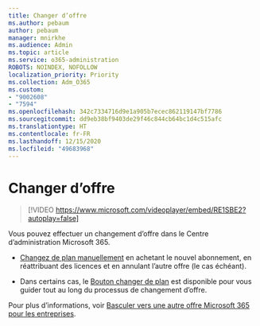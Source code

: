 ```yaml
---
title: Changer d’offre
ms.author: pebaum
author: pebaum
manager: mnirkhe
ms.audience: Admin
ms.topic: article
ms.service: o365-administration
ROBOTS: NOINDEX, NOFOLLOW
localization_priority: Priority
ms.collection: Adm_O365
ms.custom:
- "9002608"
- "7594"
ms.openlocfilehash: 342c7334716d9e1a905b7ecec862119147bf7786
ms.sourcegitcommit: dd9eb38bf9403de29f46c844cb64bc1d4c515afc
ms.translationtype: HT
ms.contentlocale: fr-FR
ms.lasthandoff: 12/15/2020
ms.locfileid: "49683968"
---
```

# <a name="switch-to-a-different-plan"></a>Changer d’offre

> [!VIDEO https://www.microsoft.com/videoplayer/embed/RE1SBE2?autoplay=false]

Vous pouvez effectuer un changement d’offre dans le Centre d’administration Microsoft 365.

- [Changez de plan manuellement](https://docs.microsoft.com/microsoft-365/commerce/subscriptions/switch-plans-manually) en achetant le nouvel abonnement, en réattribuant des licences et en annulant l’autre offre (le cas échéant).

- Dans certains cas, le [Bouton changer de plan](https://docs.microsoft.com/microsoft-365/commerce/subscriptions/switch-to-a-different-plan#use-the-switch-plans-button) est disponible pour vous guider tout au long du processus de changement d’offre.

Pour plus d’informations, voir [Basculer vers une autre offre Microsoft 365 pour les entreprises](https://docs.microsoft.com/microsoft-365/commerce/subscriptions/switch-to-a-different-plan).
